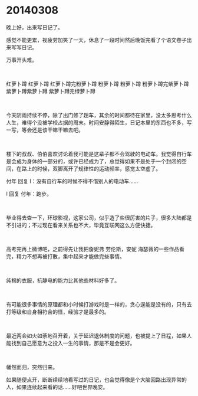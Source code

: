 # 20140308

晚上好，出来写日记了。

感觉不能更累，视疲劳加笑了一天，休息了一段时间然后晚饭完看了个语文卷子出来写写日记。

万事开头难。

<br/>

红萝卜蹲 红萝卜蹲 红萝卜蹲完粉萝卜蹲 粉萝卜蹲 粉萝卜蹲 粉萝卜蹲完紫萝卜蹲 紫萝卜蹲紫萝卜蹲 紫萝卜蹲完绿萝卜蹲

<br/>

今天阴雨持续不停，除了出门修了趟车，其余的时间都待在家里，没太多思考什么人生，难得个没被学校占据的周末。时间安静得陌生，日记本里的东西也不多，写一写，等会还是该干嘛干嘛去吧。

<br/>

楼下的叔叔、伯伯喜欢讨论着我可能是这辈子都不会驾驶的电动车。我觉得自行车是会成为身体的一部分的，或许已经成为了，总觉得如果不是处于一个封闭的空间，在路上的时候，双脚离开了规律性的运动频率，感觉太空虚了。

付年 回复 I：没有自行车的时候不得不借别人的电动车…...

I 回复 付年：跑步。

<br/>

毕业得去查一下，环球影视，这家公司，似乎造了些很厉害的片子，很多大陆都是不引进的；不过现在看来关系也不大，毕竟互联网这么方便快捷。

<br/>

高考完再上微博吧，之前得先让我把詹妮弗 劳伦斯，安妮 海瑟薇的一些作品看完，精力不想再被打散，集中起来才能做完些事情。

<br/>

纯棉的衣服，抗静电的能力比其他些材料好多了。

<br/>

有可能很多事情的原理都和小时候打游戏时是一样的，贪心逞能是没有的，只有去打等级和自身相符合的怪，经验才是最多的。

<br/>

最近两会如火如荼地召开着，关于延迟退休制度的问题，也被提上了日程，如果人能找到自己愿意为之投入一生的事情，那是不是会更好。

<br/>

幡然而归，突然归来。

如果随便点开，断断续续地看写过的日记，也会觉得像是个大脑回路出现异常的人，如果连续起来看的话……好吧世界晚安。